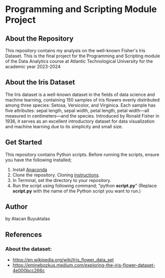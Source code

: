 # Programming and Scripting Module Project


## About the Repository

This repository contains my analysis on the well-known Fisher's Iris Dataset. This is the final project for the Programming and Scripting module of the Data Analytics course at Atlantic Technological University for the academic year 2023-2024

## About the Iris Dataset

The Iris dataset is a well-known dataset in the fields of data science and machine learning, containing 150 samples of iris flowers evenly distributed among three species: Setosa, Versicolor, and Virginica. Each sample has five attributes: sepal length, sepal width, petal length, petal width—all measured in centimeters—and the species. Introduced by Ronald Fisher in 1936, it serves as an excellent introductory dataset for data visualization and machine learning due to its simplicity and small size.

## Get Started
This repository contains Python scripts. Before running the scripts, ensure you have the following installed;

1. Install [Anaconda](https://www.anaconda.com/download)
2. Clone the repository. Cloning [instructions](https://docs.github.com/en/repositories/creating-and-managing-repositories/cloning-a-repository).
3. In Terminal, set the directory to your repository.
4. Run the script using following command; "python **script.py**"
(Replace **script.py** with the name of the Python script you want to run.)

## Author
by Atacan Buyuktalas

## References

### About the dataset:
- https://en.wikipedia.org/wiki/Iris_flower_data_set
- https://eminebozkus.medium.com/exploring-the-iris-flower-dataset-4e000bcc266c
